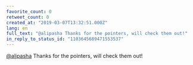 ```yaml
---
favorite_count: 0
retweet_count: 0
created_at: "2019-03-07T13:32:51.000Z"
lang: en
full_text: "@alipasha Thanks for the pointers, will check them out!"
in_reply_to_status_id: "1103645689471553537"
---
```


[@alipasha](https://twitter.com/alipasha) Thanks for the pointers, will check
them out!
